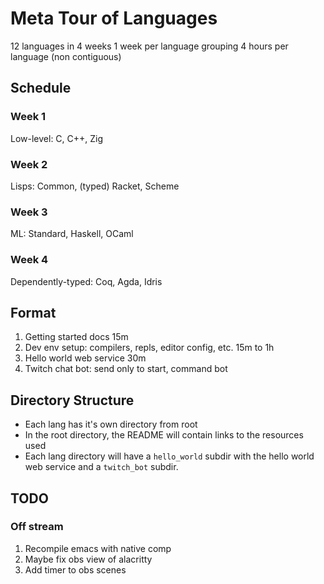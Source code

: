 # Meta Tour of Languages

12 languages in 4 weeks
1 week per language grouping
4 hours per language (non contiguous)

## Schedule

### Week 1
Low-level: C, C++, Zig

### Week 2
Lisps: Common, (typed) Racket, Scheme

### Week 3
ML: Standard, Haskell, OCaml

### Week 4
Dependently-typed: Coq, Agda, Idris


## Format
1. Getting started docs 15m
2. Dev env setup: compilers, repls, editor config, etc. 15m to 1h
3. Hello world web service 30m
4. Twitch chat bot: send only to start, command bot

## Directory Structure
* Each lang has it's own directory from root
* In the root directory, the README will contain links to the resources used
* Each lang directory will have a `hello_world` subdir with the hello world web service and a `twitch_bot` subdir.

## TODO

### Off stream
1. Recompile emacs with native comp
2. Maybe fix obs view of alacritty
3. Add timer to obs scenes
